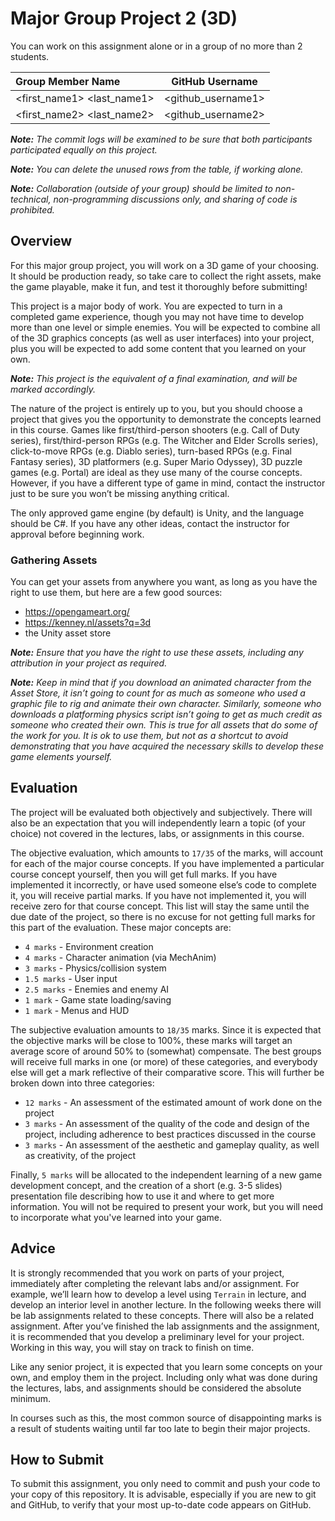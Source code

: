 # Major Group Project 2 (3D)

You can work on this assignment alone or in a group of no more than 2 students.

| Group Member Name          | GitHub Username    |
| :------------------------- |:------------------:|
| <first_name1> <last_name1> | <github_username1> |
| <first_name2> <last_name2> | <github_username2> |

_**Note:** The commit logs will be examined to be sure that both participants participated equally on this project._

_**Note:** You can delete the unused rows from the table, if working alone._

_**Note:** Collaboration (outside of your group) should be limited to non-technical, non-programming discussions only, and sharing of code is prohibited._

## Overview

For this major group project, you will work on a 3D game of your choosing.  It should be production ready, so take care to collect the right assets, make the game playable, make it fun, and test it thoroughly before submitting!

This project is a major body of work.  You are expected to turn in a completed game experience, though you may not have time to develop more than one level or simple enemies.  You will be expected to combine all of the 3D graphics concepts (as well as user interfaces) into your project, plus you will be expected to add some content that you learned on your own.

_**Note:**  This project is the equivalent of a final examination, and will be marked accordingly._

The nature of the project is entirely up to you, but you should choose a project that gives you the opportunity to demonstrate the concepts learned in this course.  Games like first/third-person shooters (e.g. Call of Duty series), first/third-person RPGs (e.g. The Witcher and Elder Scrolls series), click-to-move RPGs (e.g. Diablo series), turn-based RPGs (e.g. Final Fantasy series), 3D platformers (e.g. Super Mario Odyssey), 3D puzzle games (e.g. Portal) are ideal as they use many of the course concepts.  However, if you have a different type of game in mind, contact the instructor just to be sure you won’t be missing anything critical.

The only approved game engine (by default) is Unity, and the language should be C#.  If you have any other ideas, contact the instructor for approval before beginning work.


### Gathering Assets

You can get your assets from anywhere you want, as long as you have the right to use them, but here are a few good sources:

- https://opengameart.org/
- https://kenney.nl/assets?q=3d
- the Unity asset store

_**Note:** Ensure that you have the right to use these assets, including any attribution in your project as required._

_**Note:** Keep in mind that if you download an animated character from the Asset Store, it isn’t going to count for as much as someone who used a graphic file to rig and animate their own character.  Similarly, someone who downloads a platforming physics script isn’t going to get as much credit as someone who created their own.  This is true for all assets that do some of the work for you.  It is ok to use them, but not as a shortcut to avoid demonstrating that you have acquired the necessary skills to develop these game elements yourself._


## Evaluation

The project will be evaluated both objectively and subjectively.  There will also be an expectation that you will independently learn a topic (of your choice) not covered in the lectures, labs, or assignments in this course.

The objective evaluation, which amounts to `17/35` of the marks, will account for each of the major course concepts.  If you have implemented a particular course concept yourself, then you will get full marks.  If you have implemented it incorrectly, or have used someone else’s code to complete it, you will receive partial marks.  If you have not implemented it, you will receive zero for that course concept.  This list will stay the same until the due date of the project, so there is no excuse for not getting full marks for this part of the evaluation.  These major concepts are:

- `4 marks` - Environment creation
- `4 marks` - Character animation (via MechAnim)
- `3 marks` - Physics/collision system
- `1.5 marks` - User input
- `2.5 marks` - Enemies and enemy AI
- `1 mark` - Game state loading/saving
- `1 mark` - Menus and HUD

The subjective evaluation amounts to `18/35` marks.  Since it is expected that the objective marks will be close to 100%, these marks will target an average score of around 50% to (somewhat) compensate.  The best groups will receive full marks in one (or more) of these categories, and everybody else will get a mark reflective of their comparative score.  This will further be broken down into three categories:

- `12 marks` - An assessment of the estimated amount of work done on the project
- `3 marks` - An assessment of the quality of the code and design of the project, including adherence to best practices discussed in the course
- `3 marks` - An assessment of the aesthetic and gameplay quality, as well as creativity, of the project

Finally, `5 marks` will be allocated to the independent learning of a new game development concept, and the creation of a short (e.g. 3-5 slides) presentation file describing how to use it and where to get more information.  You will not be required to present your work, but you will need to incorporate what you've learned into your game.


## Advice

It is strongly recommended that you work on parts of your project, immediately after completing the relevant labs and/or assignment.  For example, we’ll learn how to develop a level using `Terrain` in lecture, and develop an interior level in another lecture.  In the following weeks there will be lab assignments related to these concepts.  There will also be a related assignment.  After you’ve finished the lab assignments and the assignment, it is recommended that you develop a preliminary level for your project.  Working in this way, you will stay on track to finish on time.

Like any senior project, it is expected that you learn some concepts on your own, and employ them in the project.  Including only what was done during the lectures, labs, and assignments should be considered the absolute minimum.

In courses such as this, the most common source of disappointing marks is a result of students waiting until far too late to begin their major projects.


## How to Submit

To submit this assignment, you only need to commit and push your code to your copy of this repository.  It is advisable, especially if you are new to git and GitHub, to verify that your most up-to-date code appears on GitHub.